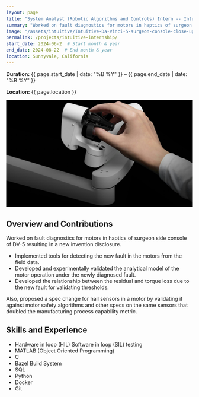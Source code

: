 ```yaml
---
layout: page
title: "System Analyst (Robotic Algorithms and Controls) Intern -- Intuitive Surgical"
summary: "Worked on fault diagnostics for motors in haptics of surgeon side console of the newly released da Vinci 5 robot, resulting in a new invention disclosure"
image: "/assets/intuitive/Intuitive-Da-Vinci-5-surgeon-console-close-up-768x499.jpg"  # Add a relevant image if available
permalink: /projects/intuitive-internship/
start_date: 2024-06-2  # Start month & year
end_date: 2024-08-22  # End month & year
location: Sunnyvale, California
---
```


**Duration:** {{ page.start_date | date: "%B %Y" }} – {{ page.end_date | date: "%B %Y" }}

**Location:** {{ page.location }}

<img src="/assets/intuitive/da-vinci-5-surgeon-control2.jpeg" width="700">

## Overview and Contributions
Worked on fault diagnostics for motors in haptics of surgeon side console of DV-5 resulting in a new invention disclosure.
- Implemented tools for detecting the new fault in the motors from the field data.
- Developed and experimentally validated the analytical model of the motor operation under the newly diagnosed fault.
- Developed the relationship between the residual and torque loss due to the new fault for validating thresholds.

Also, proposed a spec change for hall sensors in a motor by validating it against motor safety algorithms and other specs on the same sensors that doubled the manufacturing process capability metric.

## Skills and Experience
- Hardware in loop (HIL) Software in loop (SIL) testing
- MATLAB (Object Oriented Programming)
- C
- Bazel Build System
- SQL
- Python
- Docker
- Git
